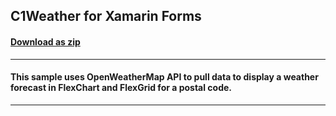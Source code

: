 ## C1Weather for Xamarin Forms
#### [Download as zip](https://grapecity.github.io/DownGit/#/home?url=https://github.com/GrapeCity/ComponentOne-Xamarin-Samples/tree/master/XF/C1Weather)
____
#### This sample uses OpenWeatherMap API to pull data to display a weather forecast in FlexChart and FlexGrid for a postal code.
____
